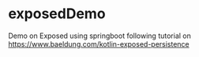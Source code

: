 # exposedDemo
Demo on Exposed using springboot 
following tutorial on https://www.baeldung.com/kotlin-exposed-persistence
